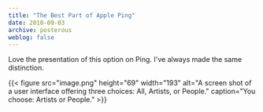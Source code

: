 ```yaml
---
title: "The Best Part of Apple Ping"
date: 2010-09-03
archive: posterous
weblog: false
---
```


Love the presentation of this option on Ping. I've always made the same distinction.

{{< figure 
	src="image.png" 
	height="69" 
	width="193" 
	alt="A screen shot of a user interface offering three choices: All, Artists, or People." 
	caption="You choose: Artists or People." >}}